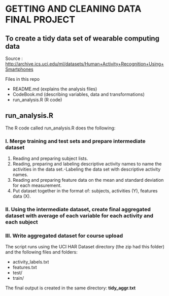 ﻿
# GETTING AND CLEANING DATA FINAL PROJECT

## To create a tidy data set of wearable computing data

Source : http://archive.ics.uci.edu/ml/datasets/Human+Activity+Recognition+Using+Smartphones

Files in this repo
* README.md (explains the analysis files)
* CodeBook.md (describing variables, data and transformations)
* run_analysis.R (R code)

## run_analysis.R

The R code called run_analysis.R does the following: 

### I. Merge training and test sets and prepare intermediate dataset 
1. Reading and preparing subject lists. 
2. Reading, preparing and labeling descriptive activity names to name the activities in the data set.-Labeling the data set with descriptive activity names. 
3. Reading and preparing feature data on the mean and standard deviation for each measurement. 
4. Put dataset together in the format of: subjects, activities (Y), features data (X).

### II. Using the intermediate dataset, create final aggregated dataset with average of each variable for each activity and each subject

### III. Write aggregated dataset for course upload

The script runs using the UCI HAR Dataset directory (the zip had this folder) and the following files and folders:
* activity_labels.txt
* features.txt
* test/
* train/

The final output is created in the same directory: **tidy_aggr.txt**
 